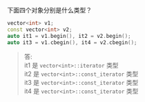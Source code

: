 下面四个对象分别是什么类型？

```cpp
vector<int> v1;
const vector<int> v2;
auto it1 = v1.begin(), it2 = v2.begin();
auto it3 = v1.cbegin(), it4 = v2.cbegin();
```

> 答:  
> it1 是 `vector<int>::iterator` 类型  
> it2 是 `vector<int>::const_iterator` 类型  
> it3 是 `vector<int>::const_iterator` 类型  
> it4 是 `vector<int>::const_iterator` 类型  
